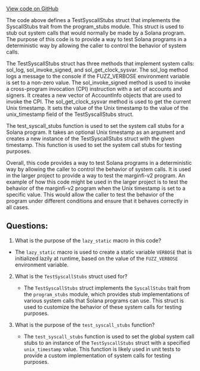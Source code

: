 [View code on GitHub](https://github.com/mrgnlabs/marginfi-v2/fuzz/src/stubs.rs)

The code above defines a TestSyscallStubs struct that implements the SyscallStubs trait from the program_stubs module. This struct is used to stub out system calls that would normally be made by a Solana program. The purpose of this code is to provide a way to test Solana programs in a deterministic way by allowing the caller to control the behavior of system calls.

The TestSyscallStubs struct has three methods that implement system calls: sol_log, sol_invoke_signed, and sol_get_clock_sysvar. The sol_log method logs a message to the console if the FUZZ_VERBOSE environment variable is set to a non-zero value. The sol_invoke_signed method is used to invoke a cross-program invocation (CPI) instruction with a set of accounts and signers. It creates a new vector of AccountInfo objects that are used to invoke the CPI. The sol_get_clock_sysvar method is used to get the current Unix timestamp. It sets the value of the Unix timestamp to the value of the unix_timestamp field of the TestSyscallStubs struct.

The test_syscall_stubs function is used to set the system call stubs for a Solana program. It takes an optional Unix timestamp as an argument and creates a new instance of the TestSyscallStubs struct with the given timestamp. This function is used to set the system call stubs for testing purposes.

Overall, this code provides a way to test Solana programs in a deterministic way by allowing the caller to control the behavior of system calls. It is used in the larger project to provide a way to test the marginfi-v2 program. An example of how this code might be used in the larger project is to test the behavior of the marginfi-v2 program when the Unix timestamp is set to a specific value. This would allow the caller to test the behavior of the program under different conditions and ensure that it behaves correctly in all cases.
## Questions: 
 1. What is the purpose of the `lazy_static` macro in this code?
   - The `lazy_static` macro is used to create a static variable `VERBOSE` that is initialized lazily at runtime, based on the value of the `FUZZ_VERBOSE` environment variable.

2. What is the `TestSyscallStubs` struct used for?
   - The `TestSyscallStubs` struct implements the `SyscallStubs` trait from the `program_stubs` module, which provides stub implementations of various system calls that Solana programs can use. This struct is used to customize the behavior of these system calls for testing purposes.

3. What is the purpose of the `test_syscall_stubs` function?
   - The `test_syscall_stubs` function is used to set the global system call stubs to an instance of the `TestSyscallStubs` struct with a specified `unix_timestamp` value. This function is likely used in unit tests to provide a custom implementation of system calls for testing purposes.